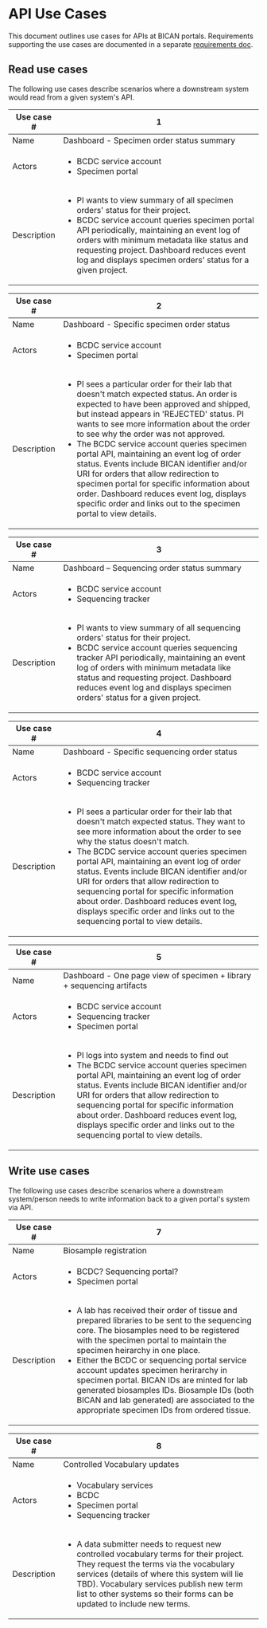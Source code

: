 # API Use Cases

This document outlines use cases for APIs at BICAN portals. 
Requirements supporting the use cases are documented in a separate [requirements doc](api-requirements.md).


## Read use cases
The following use cases describe scenarios where a downstream system would read from a given system's API.

<table id="specimen-order-summary" class="tg">
<thead>
  <tr>
    <th class="tg-0pky">Use case #</th>
    <th class="tg-0pky">1</th>
  </tr>
</thead>
<tbody>
  <tr>
    <td class="tg-0pky">Name</td>
    <td class="tg-0pky">Dashboard - Specimen order status summary </td>
  </tr>
  <tr>
    <td class="tg-0pky">Actors</td>
    <td class="tg-0pky">
        <ul>
            <li>
              BCDC service account
            </li>
            <li>
              Specimen portal
            </li>
        </ul>
    </td>
  </tr>
  <tr>
    <td class="tg-0pky">Description</td>
    <td class="tg-0pky">
        <ul>
            <li>
                PI wants to view summary of all specimen orders' status for their project.
            </li>
            <li>
                BCDC service account queries specimen portal API periodically, maintaining an event log of orders with minimum metadata like status and requesting project. Dashboard reduces event log and displays specimen orders' status for a given project.
            </li>
        </ul>
    </td>
  </tr>
</tbody>
</table>

<table id="specimen-order" class="tg">
<thead>
  <tr>
    <th class="tg-0lax">Use case #</th>
    <th class="tg-0lax">2</th>
  </tr>
</thead>
<tbody>
  <tr>
    <td class="tg-0lax">Name</td>
    <td class="tg-0lax">Dashboard - Specific specimen order status</td>
  </tr>
  <tr>
    <td class="tg-0lax">Actors</td>
    <td class="tg-0lax">
        <ul>
            <li>
                BCDC service account
            </li>
            <li>
                Specimen portal
            </li>
        </ul>
    </td>
  </tr>
  <tr>
    <td class="tg-0lax">Description</td>
    <td class="tg-0lax">
        <ul>
            <li>
                PI sees a particular order for their lab that doesn't match expected status. An order is expected to have been approved and shipped, but instead appears in 'REJECTED' status. PI wants to see more information about the order to see why the order was not approved.
            </li>
            <li>
                The BCDC service account queries specimen portal API, maintaining an event log of order status. Events include BICAN identifier and/or URI for orders that allow redirection to specimen portal for specific information about order. Dashboard reduces event log, displays specific order and links out to the specimen portal to view details.
            </li>
        </ul>
    </td>
  </tr>
</tbody>
</table>

<table id="sequencing-order-summary" class="tg">
<thead>
  <tr>
    <th class="tg-0lax">Use case #</th>
    <th class="tg-0lax">3</th>
  </tr>
</thead>
<tbody>
  <tr>
    <td class="tg-0lax">Name</td>
    <td class="tg-0lax">Dashboard – Sequencing order status summary </td>
  </tr>
  <tr>
    <td class="tg-0lax">Actors</td>
    <td class="tg-0lax">
        <ul>
            <li>
                BCDC service account
            </li>
            <li>
                Sequencing tracker
            </li>
        </ul>
    </td>
  </tr>
  <tr>
    <td class="tg-0lax">Description</td>
    <td class="tg-0lax">
    <ul>
        <li>
            PI wants to view summary of all sequencing orders' status for their project.
        </li>
        <li>
            BCDC service account queries sequencing tracker API periodically, maintaining an event log of orders with minimum metadata like status and requesting project. Dashboard reduces event log and displays specimen orders' status for a given project.
        </li>
    </ul>
  </tr>
</tbody>
</table>

<table id="sequencing-order" class="tg">
<thead>
  <tr>
    <th class="tg-0lax">Use case #</th>
    <th class="tg-0lax">4</th>
  </tr>
</thead>
<tbody>
  <tr>
    <td class="tg-0lax">Name</td>
    <td class="tg-0lax">Dashboard - Specific sequencing order status</td>
  </tr>
  <tr>
    <td class="tg-0lax">Actors</td>
    <td class="tg-0lax">
        <ul>
            <li>
                BCDC service account
            </li>
            <li>
                Sequencing tracker
            </li>
        </ul>
    </td>
  </tr>
  <tr>
    <td class="tg-0lax">Description</td>
    <td class="tg-0lax">
         <ul>
            <li>
                PI sees a particular order for their lab that doesn't match expected status. They want to see more information about the order to see why the status doesn't match.
            </li>
            <li>
                The BCDC service account queries specimen portal API, maintaining an event log of order status. Events include BICAN identifier and/or URI for orders that allow redirection to sequencing portal for specific information about order. Dashboard reduces event log, displays specific order and links out to the sequencing portal to view details.
            </li>
        </ul>
  </tr>
</tbody>
</table>

<table id="cohesive-view" class="tg">
<thead>
  <tr>
    <th class="tg-0lax">Use case #</th>
    <th class="tg-0lax">5</th>
  </tr>
</thead>
<tbody>
  <tr>
    <td class="tg-0lax">Name</td>
    <td class="tg-0lax">Dashboard - One page view of specimen + library + sequencing artifacts</td>
  </tr>
  <tr>
    <td class="tg-0lax">Actors</td>
    <td class="tg-0lax">
        <ul>
            <li>
              BCDC service account
            </li>
            <li>
              Sequencing tracker
            </li>
            <li>
              Specimen portal
            </li>
        </ul>
    </td>
  </tr>
  <tr>
    <td class="tg-0lax">Description</td>
    <td class="tg-0lax">
         <ul>
            <li>
                PI logs into system and needs to find out 
            </li>
            <li>
                The BCDC service account queries specimen portal API, maintaining an event log of order status. Events include BICAN identifier and/or URI for orders that allow redirection to sequencing portal for specific information about order. Dashboard reduces event log, displays specific order and links out to the sequencing portal to view details.
            </li>
        </ul>
  </tr>
</tbody>
</table>


## Write use cases
The following use cases describe scenarios where a downstream system/person needs to write information back to a given portal's system via API.

<table id="biosample-registration" class="tg">
    <thead>
    <tr>
        <th class="tg-0lax">Use case #</th>
        <th class="tg-0lax">7</th>
    </tr>
    </thead>
    <tbody>
    <tr>
        <td class="tg-0lax">Name</td>
        <td class="tg-0lax">Biosample registration</td>
    </tr>
    <tr>
        <td class="tg-0lax">Actors</td>
        <td class="tg-0lax">
            <ul>
                <li>
                    BCDC? Sequencing portal?
                </li>
                <li>
                    Specimen portal
                </li>
            </ul>
        </td>
    </tr>
    <tr>
        <td class="tg-0lax">Description</td>
        <td class="tg-0lax">
            <ul>
                <li>
                    A lab has received their order of tissue and prepared libraries to be sent to the sequencing core. The biosamples need to be registered with the specimen portal to maintain the specimen heirarchy in one place.
                </li>
                <li>
                    Either the BCDC or sequencing portal service account updates specimen herirarchy in specimen portal. BICAN IDs are minted for lab generated biosamples IDs. Biosample IDs (both BICAN and lab generated) are associated to the appropriate specimen IDs from ordered tissue.
                </li>
            </ul>
    </tr>
    </tbody>
</table>

<table id="vocabulary-updates" class="tg">
<thead>
  <tr>
    <th class="tg-0lax">Use case #</th>
    <th class="tg-0lax">8</th>
  </tr>
</thead>
<tbody>
  <tr>
    <td class="tg-0lax">Name</td>
    <td class="tg-0lax">Controlled Vocabulary updates</td>
  </tr>
  <tr>
    <td class="tg-0lax">Actors</td>
    <td class="tg-0lax">
      <ul>
        <li>
            Vocabulary services
        </li>
        <li>
            BCDC
        </li>
        <li>
            Specimen portal
        </li>
        <li>
            Sequencing tracker
        </li>
      </ul>
    </td>
  </tr>
  <tr>
    <td class="tg-0lax">Description</td>
    <td class="tg-0lax">
        <ul>
            <li>
                A data submitter needs to request new controlled vocabulary terms for their project. They request the terms via the vocabulary services (details of where this system will lie TBD). Vocabulary services publish new term list to other systems so their forms can be updated to include new terms.
            </li>
        </ul>
  </tr>
</tbody>
</table>